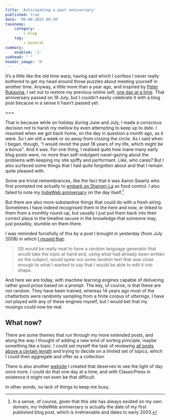 ```yaml
---
title: 'Anticipating a past anniversary'
published: true
date: '09-08-2022 09:30'
taxonomy:
    category:
        - blog
    tag:
        - General
summary:
    enabled: '1'
subhead: " "
header_image: '0'
---
```


It’s a little like the old time warp, having said which I confess I never really bothered to get my head around those puzzles about meeting yourself in another time. Anyway, a little more than a year ago, and inspired by <a class="u-in-reply-to" href="https://ruk.ca/content/i-read-22-years-blog-posts-it-took-year">Peter Rukavina</a>, I set out to restore my previous online self, [one day at a time](https://www.jeremycherfas.net/blog/reading-a-day-at-a-time). That anniversary passed on 18 July, but I couldn’t easily celebrate it with a blog post because in a sense it hasn’t passed yet.

===

That is because while on holiday during June and July, I made a conscious decision not to harsh my mellow by even attempting to keep up to date. I resumed when we got back home, on the day in question a month ago, as it were. So I am still a week or so away from closing the circle. As I said when I began, though, “I would revisit the past 18 years of my life, which might be a bonus”. And it was. For one thing, I realised quite how inane many early blog posts were, no more than self-indulgent navel-gazing about the problems with keeping my site spiffy and performant. Like, who cares? But I also surfaced some things that I had quite forgotten about and that I remain quite pleased with.

Some are trivial remembrances, like the fact that it was Aaron Swartz who first prompted me actually to [embark on Shangri-La](https://www.jeremycherfas.net/blog/shangri-la-an-introduction) as food control. I also failed to note my [IndieWeb anniversary](https://www.jeremycherfas.net/blog/an-experiment-in-the-indieweb) on the day itself.[^1]

[^1]: In a sense, of course, given that this site has always existed on my own domain, my IndieWeb anniversary is actually the date of my first published blog post, which is irretrievable and dates to early 2003.

But there are also more substantive things that could do with a fresh airing. Sometimes I have indeed recognised them in the here and now, or linked to them from a monthly round-up, but usually I just put them back into their correct place in the timeline secure in the knowledge that someone may, just possibly, stumble on them there.

I was reminded forcefully of this by a post I brought in yesterday (from July 2008) in which [I mused that](https://www.jeremycherfas.net/blog/written-by-robots-edited-by-people):

> [I]t would be really neat to have a random language generator that would take the topic at hand and, using what had already been written on the subject, would spew out some random text that was close enough to what I wanted to say that I would be able to edit it into shape.

And here we are today, with machine learning engines capable of delivering rather good prose based on a prompt. The key, of course, is that these are not random. They have been trained, whereas 14 years ago most of the chatterbots were randomly sampling from a finite corpus of utterings. I have not played with any of these engines myself, but I would bet that my musings could now be real.

## What now?

There are some themes that run through my more extended posts, and along the way I thought of adding a new kind of sorting principle, maybe something like a topic. I could set myself the task of reviewing [all posts above a certain length](https://www.jeremycherfas.net/blog/learning-by-doing-python) and trying to decide on a limited set of topics, which I could then aggregate and offer as a collection. 

There is also another [website](https://web.archive.org/web/20090601070223/http://www.vaviblog.com/) I created that deserves to see the light of day once more. I could do that one day at a time, and with ClassicPress in existence it might not even be that difficult.

In other words, no lack of things to keep me busy.